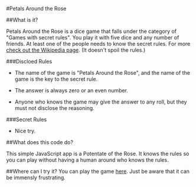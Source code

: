 #Petals Around the Rose

##What is it?

Petals Around the Rose is a dice game that falls under the category of "Games with secret rules". You play it with five dice and any number of friends. At least one of the people needs to know the secret rules. For more [check out the Wikipedia page](http://en.wikipedia.org/wiki/Petals_Around_the_Rose). (It doesn't spoil the rules.)

###Discloed Rules

* The name of the game is "Petals Around the Rose", and the name of the game is the key to the secret rule.

* The answer is always zero or an even number.

* Anyone who knows the game may give the answer to any roll, but they must not disclose the reasoning.

###Secret Rules

* Nice try.

##What does this code do?

This simple JavaScript app is a Potentate of the Rose. It knows the rules so you can play without having a human around who knows the rules.

##Where can I try it?
You can play the game [here](http://tbwiii.com/petals/). Just be aware that it can be immensly frustrating.


